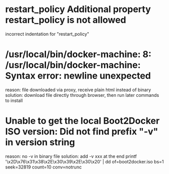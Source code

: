 # restart_policy Additional property restart_policy is not allowed
incorrect indentation for "restart_policy" 

# /usr/local/bin/docker-machine: 8: /usr/local/bin/docker-machine: Syntax error: newline unexpected
reason: file downloaded via proxy, receive plain html instead of binary
solution: download file directly through browser, then run later commands to install

# Unable to get the local Boot2Docker ISO version:  Did not find prefix "-v" in version string
reason: no -v in binary file
solution: add -v xxx at the end
printf '\x2D\x76\x31\x38\x2E\x30\x39\x2E\x30\x20' | dd of=boot2docker.iso bs=1 seek=32819 count=10 conv=notrunc 








